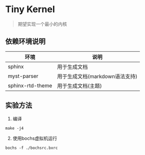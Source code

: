 # Tiny Kernel
> 期望实现一个最小的内核

## 依赖环境说明

|环境|说明|
|---|---|
|sphinx|用于生成文档|
|myst-parser|用于生成文档(markdown语法支持)|
|sphinx-rtd-theme|用于生成文档(主题)|

## 实验方法

1. 编译
```shell
make -j4
```

2. 使用bochs虚拟机运行
```shell
bochs -f ./bochsrc.bxrc
```
